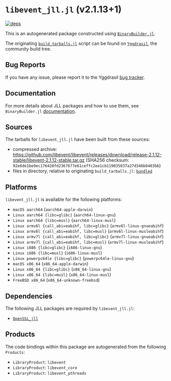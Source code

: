 # `libevent_jll.jl` (v2.1.13+1)

[![deps](https://juliahub.com/docs/libevent_jll/deps.svg)](https://juliahub.com/ui/Packages/libevent_jll/pb6AL?page=2)

This is an autogenerated package constructed using [`BinaryBuilder.jl`](https://github.com/JuliaPackaging/BinaryBuilder.jl).

The originating [`build_tarballs.jl`](https://github.com/JuliaPackaging/Yggdrasil/blob/adfc571a765ca9ef3c6b0bb2da4327a9503a8be6/L/libevent/build_tarballs.jl) script can be found on [`Yggdrasil`](https://github.com/JuliaPackaging/Yggdrasil/), the community build tree.

## Bug Reports

If you have any issue, please report it to the Yggdrasil [bug tracker](https://github.com/JuliaPackaging/Yggdrasil/issues).

## Documentation

For more details about JLL packages and how to use them, see `BinaryBuilder.jl` [documentation](https://docs.binarybuilder.org/stable/jll/).

## Sources

The tarballs for `libevent_jll.jl` have been built from these sources:

* compressed archive: https://github.com/libevent/libevent/releases/download/release-2.1.12-stable/libevent-2.1.12-stable.tar.gz (SHA256 checksum: `92e6de1be9ec176428fd2367677e61ceffc2ee1cb119035037a27d346b0403bb`)
* files in directory, relative to originating `build_tarballs.jl`: [`bundled`](https://github.com/JuliaPackaging/Yggdrasil/tree/adfc571a765ca9ef3c6b0bb2da4327a9503a8be6/L/libevent/bundled)

## Platforms

`libevent_jll.jl` is available for the following platforms:

* `macOS aarch64` (`aarch64-apple-darwin`)
* `Linux aarch64 {libc=glibc}` (`aarch64-linux-gnu`)
* `Linux aarch64 {libc=musl}` (`aarch64-linux-musl`)
* `Linux armv6l {call_abi=eabihf, libc=glibc}` (`armv6l-linux-gnueabihf`)
* `Linux armv6l {call_abi=eabihf, libc=musl}` (`armv6l-linux-musleabihf`)
* `Linux armv7l {call_abi=eabihf, libc=glibc}` (`armv7l-linux-gnueabihf`)
* `Linux armv7l {call_abi=eabihf, libc=musl}` (`armv7l-linux-musleabihf`)
* `Linux i686 {libc=glibc}` (`i686-linux-gnu`)
* `Linux i686 {libc=musl}` (`i686-linux-musl`)
* `Linux powerpc64le {libc=glibc}` (`powerpc64le-linux-gnu`)
* `macOS x86_64` (`x86_64-apple-darwin`)
* `Linux x86_64 {libc=glibc}` (`x86_64-linux-gnu`)
* `Linux x86_64 {libc=musl}` (`x86_64-linux-musl`)
* `FreeBSD x86_64` (`x86_64-unknown-freebsd`)

## Dependencies

The following JLL packages are required by `libevent_jll.jl`:

* [`OpenSSL_jll`](https://github.com/JuliaBinaryWrappers/OpenSSL_jll.jl)

## Products

The code bindings within this package are autogenerated from the following `Products`:

* `LibraryProduct`: `libevent`
* `LibraryProduct`: `libevent_core`
* `LibraryProduct`: `libevent_pthreads`
